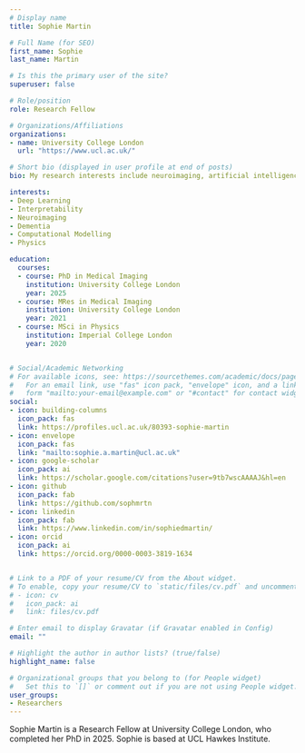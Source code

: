 ```yaml
---
# Display name
title: Sophie Martin

# Full Name (for SEO)
first_name: Sophie
last_name: Martin

# Is this the primary user of the site?
superuser: false

# Role/position
role: Research Fellow

# Organizations/Affiliations
organizations:
- name: University College London
  url: "https://www.ucl.ac.uk/"

# Short bio (displayed in user profile at end of posts)
bio: My research interests include neuroimaging, artificial intelligence and interpretability.

interests:
- Deep Learning
- Interpretability
- Neuroimaging
- Dementia
- Computational Modelling
- Physics

education:
  courses:
  - course: PhD in Medical Imaging
    institution: University College London
    year: 2025
  - course: MRes in Medical Imaging
    institution: University College London
    year: 2021
  - course: MSci in Physics
    institution: Imperial College London
    year: 2020


# Social/Academic Networking
# For available icons, see: https://sourcethemes.com/academic/docs/page-builder/#icons
#   For an email link, use "fas" icon pack, "envelope" icon, and a link in the
#   form "mailto:your-email@example.com" or "#contact" for contact widget.
social:
- icon: building-columns
  icon_pack: fas
  link: https://profiles.ucl.ac.uk/80393-sophie-martin
- icon: envelope
  icon_pack: fas
  link: "mailto:sophie.a.martin@ucl.ac.uk"
- icon: google-scholar
  icon_pack: ai
  link: https://scholar.google.com/citations?user=9tb7wscAAAAJ&hl=en
- icon: github
  icon_pack: fab
  link: https://github.com/sophmrtn
- icon: linkedin
  icon_pack: fab
  link: https://www.linkedin.com/in/sophiedmartin/
- icon: orcid
  icon_pack: ai
  link: https://orcid.org/0000-0003-3819-1634


# Link to a PDF of your resume/CV from the About widget.
# To enable, copy your resume/CV to `static/files/cv.pdf` and uncomment the lines below.
# - icon: cv
#   icon_pack: ai
#   link: files/cv.pdf

# Enter email to display Gravatar (if Gravatar enabled in Config)
email: ""

# Highlight the author in author lists? (true/false)
highlight_name: false

# Organizational groups that you belong to (for People widget)
#   Set this to `[]` or comment out if you are not using People widget.
user_groups:
- Researchers
---
```


Sophie Martin is a Research Fellow at University College London, who completed her PhD in 2025. Sophie is based at UCL Hawkes Institute.
